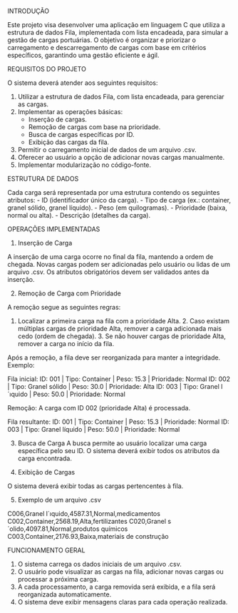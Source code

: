 INTRODUÇÃO

Este projeto visa desenvolver uma aplicação em linguagem C que utiliza a estrutura de dados Fila, implementada com lista encadeada, para simular a gestão de cargas portuárias. O objetivo é organizar e priorizar o carregamento e descarregamento de cargas com base em critérios específicos, garantindo uma gestão eficiente e ágil.

REQUISITOS DO PROJETO

O sistema deverá atender aos seguintes requisitos:

1. Utilizar a estrutura de dados Fila, com lista encadeada, para gerenciar as cargas.
2. Implementar as operações básicas:
	- Inserção de cargas.
	- Remoção de cargas com base na prioridade.
	- Busca de cargas específicas por ID.
	- Exibição das cargas da fila.
3. Permitir o carregamento inicial de dados de um arquivo .csv.
4. Oferecer ao usuário a opção de adicionar novas cargas manualmente.
5. Implementar modularização no código-fonte.

ESTRUTURA DE DADOS

Cada carga será representada por uma estrutura contendo os seguintes atributos:
	- ID (identificador único da carga).
	- Tipo de carga (ex.: container, granel sólido, granel líquido).
	- Peso (em quilogramas).
	- Prioridade (baixa, normal ou alta).
	- Descrição (detalhes da carga).

OPERAÇÕES IMPLEMENTADAS

1. Inserção de Carga

A inserção de uma carga ocorre no final da fila, mantendo a ordem de chegada. Novas cargas podem ser adicionadas pelo usuário ou lidas de um arquivo .csv. Os atributos obrigatórios devem ser validados antes da inserção.

2. Remoção de Carga com Prioridade

A remoção segue as seguintes regras:
  1. Localizar a primeira carga na fila com a prioridade Alta.
	2. Caso existam múltiplas cargas de prioridade Alta, remover a carga adicionada mais cedo 	(ordem de chegada).
	3. Se não houver cargas de prioridade Alta, remover a carga no início da fila.

Após a remoção, a fila deve ser reorganizada para manter a integridade. Exemplo:

Fila inicial:
ID: 001 | Tipo: Container | Peso: 15.3 | Prioridade: Normal
ID: 002 | Tipo: Granel sólido | Peso: 30.0 | Prioridade: Alta
ID: 003 | Tipo: Granel l´ıquido | Peso: 50.0 | Prioridade: Normal

Remoção: A carga com ID 002 (prioridade Alta) é processada.

Fila resultante:
ID: 001 | Tipo: Container | Peso: 15.3 | Prioridade: Normal
ID: 003 | Tipo: Granel líquido | Peso: 50.0 | Prioridade: Normal

3. Busca de Carga
A busca permite ao usuário localizar uma carga específica pelo seu ID. O sistema deverá exibir todos os atributos da carga encontrada.

4. Exibição de Cargas

O sistema deverá exibir todas as cargas pertencentes à fila.

5. Exemplo de um arquivo .csv

C006,Granel l´ıquido,4587.31,Normal,medicamentos
C002,Container,2568.19,Alta,fertilizantes
C020,Granel s´olido,4097.81,Normal,produtos químicos
C003,Container,2176.93,Baixa,materiais de construção

FUNCIONAMENTO GERAL

1. O sistema carrega os dados iniciais de um arquivo .csv.
2. O usuário pode visualizar as cargas na fila, adicionar novas cargas ou processar a próxima carga.
3. A cada processamento, a carga removida será exibida, e a fila será reorganizada automaticamente.
4. O sistema deve exibir mensagens claras para cada operação realizada.
